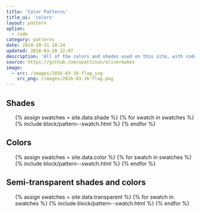 ```yaml
---
title: 'Color Patterns'
title_ui: 'colors'
layout: pattern
option:
  - code
category: patterns
date: 2014-10-31 18:24
updated: 2016-03-20 22:07
description: 'All of the colors and shades used on this site, with code and specification for each.'
source: https://github.com/opattison/olivermakes
image:
  - src: /images/2016-03-16-flag.svg
    src_png: /images/2016-03-16-flag.png
---
```


## Shades

<ul class="grid grid--swatches no-bullets">
{% assign swatches = site.data.shade %}
{% for swatch in swatches %}
{% include block/pattern--swatch.html %}
{% endfor %}
</ul>

## Colors

<ul class="grid grid--swatches no-bullets">
{% assign swatches = site.data.color %}
{% for swatch in swatches %}
{% include block/pattern--swatch.html %}
{% endfor %}
</ul>

## Semi-transparent shades and colors

<ul class="grid grid--swatches no-bullets">
{% assign swatches = site.data.transparent %}
{% for swatch in swatches %}
{% include block/pattern--swatch.html %}
{% endfor %}
</ul>
